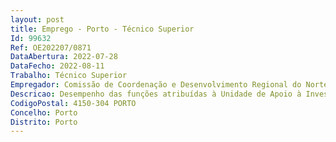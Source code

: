 ```yaml
--- 
layout: post
title: Emprego - Porto - Técnico Superior
Id: 99632
Ref: OE202207/0871
DataAbertura: 2022-07-28
DataFecho: 2022-08-11
Trabalho: Técnico Superior
Empregador: Comissão de Coordenação e Desenvolvimento Regional do Norte
Descricao: Desempenho das funções atribuídas à Unidade de Apoio à Investigação Científica e Tecnológica do Programa Operacional Regional do Norte 2020 (UA ITEC), cfr. atribuições previstas no artigo 29.º do Decreto Lei n.º 137 2014, de 12 de setembro publicado no D.R. Diário da República n.º 176 2014, Série I de 2014 09 12, designadamente 1  A UA ITEC contribui para a operacionalização do NORTE 2020 nos seguintes domínios  Sistema de Apoio à Investigação Cientifica e Tecnológica (SAICT), Sistema de Apoio às Ações Coletivas (SAAC) na vertente da transferência do conhecimento e Infraestruturas Tecnológicas (IT).2  Tem por principal missão apoiar tecnicamente a Comissão Diretiva no exercício das suas competências, abrangendo como principais atividades tarefas as que, sinteticamente, se passam a relatar a. Emissão de contributos para a elaboração de documentos referenciais e de ferramentas de análise, no âmbito do Fundo Europeu de Desenvolvimento Regional (FEDER) b. Preparação, de acordo com as orientações da Comissão Diretiva, de Avisos para Apresentação de Candidaturas (AAC) c. Análise de candidaturas apresentadas a cofinanciamento tendo por referência o enquadramento normativo e regulamentar aplicável d. Acompanhamento da execução dos projetos e apoio à monitorização da execução dos indicadores de realização e resultado dos mesmos e. Análise de pedidos de alteração, reprogramações, relatórios intermédios e relatórios finais dos projetos contratados f. Visitas aos locais dos projetos (verificações no local), elaborando ou participando na elaboração dos respetivos relatórios g. Acompanhamento, sempre que necessário, de ações de controlo e ações de follow up das respetivas recomendações h. Assessoria ao exercício de supervisão das competências delegadas pela Autoridade de Gestão nos Organismos Intermédios (OI), nomeadamente, através da verificação das análises efetuadas pelos OI às candidaturas apresentadas, às reprogramações alterações aos projetos e ao encerramento dos projetos.
CodigoPostal: 4150-304 PORTO
Concelho: Porto
Distrito: Porto
--- 
```

